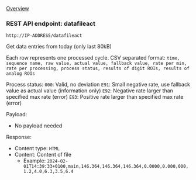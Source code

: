 [Overview](_overview.md) 

### REST API endpoint: datafileact

`http://IP-ADDRESS/datafileact`


Get data entries from today (only last 80kB)

Each row represents one processed cycle.
CSV separated format: `time, sequence name, raw value, actual value, fallback value, rate per min, rate per processing, process status, results of digit ROIs, results of analog ROIs`

Process status:
`000`: Valid, no deviation
`E91`: Small negative rate, use fallback value as actual value (information only)
`E92`: Negative rate larger than specified max rate (error)
`E93`: Positive rate larger than specified max rate (error)


Payload:
  - No payload needed

Response:
  - Content type: `HTML`
  - Content: Content of file
    - Example: `2024-02-01T14:39:33+0100,main,146.364,146.364,146.364,0.0000,0.000,000,1.2,4.0,6.3,3.5,6.4`